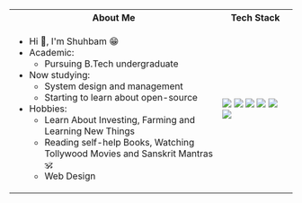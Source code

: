 <!--### Hey Here Shubham 👋 -->
<table>
<tr>
 <th>
 About Me
 </th>
<th>
Tech Stack
</th>
  <!--<th>
    Backed People On
  </th>
-->
</tr>

<tr>
 <td width="70%">
   <ul>
     <li> Hi 👋, I'm Shuhbam 😁 </li>
     <li> Academic:
       <ul>
     <li>Pursuing B.Tech undergraduate </li>
       </ul>
   </li>
     <li> Now studying:   
        <ul> 
          <li> System design and management </li>   
          <li> Starting to learn about open-source </li>            
        </ul>          
     </li>  
     <li> Hobbies:
        <ul> 
          <li> Learn About Investing, Farming and Learning New Things</li>
          <li> Reading self-help Books, Watching Tollywood Movies and Sanskrit Mantras 🕉️</li>
          <li> Web Design </li>
        </ul>
     </li>  
   </ul> 
</td>
<td width="25%">  
     <img src="https://img.shields.io/badge/-GitHub-181717.svg?logo=github&style=flat">
    <img src="https://img.shields.io/badge/Javascript-276DC3.svg?logo=javascript&style=flat">
    <img src="https://img.shields.io/badge/-CSS3-1572B6.svg?logo=css3&style=flat">
    <img src="https://img.shields.io/badge/-HTML5-333.svg?logo=html5&style=flat">
    <img src="https://img.shields.io/badge/-Bootstrap-563D7C.svg?logo=bootstrap&style=flat">
    <img src="https://img.shields.io/badge/-Visual%20Studio%20Code-007ACC.svg?logo=visual-studio-code&style=flat">
  </td>
 
</tr>
</table>

<!--
**07jhashubham/07jhashubham** is a ✨ _special_ ✨ repository because its `README.md` (this file) appears on your GitHub profile.

Here are some ideas to get you started:

- 🔭 I’m currently working on ...
- 🌱 I’m currently learning ...
- 👯 I’m looking to collaborate on ...
- 🤔 I’m looking for help with ...
- 💬 Ask me about ...
- 📫 How to reach me: ...
- 😄 Pronouns: ...
- ⚡ Fun fact: ...
-->
